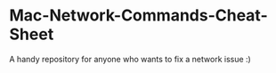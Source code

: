# Mac-Network-Commands-Cheat-Sheet
A handy repository for anyone who wants to fix a network issue :) 
